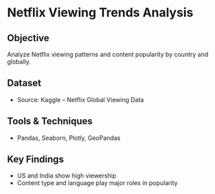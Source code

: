 # Netflix Viewing Trends Analysis

## Objective
Analyze Netflix viewing patterns and content popularity by country and globally.

## Dataset
- Source: Kaggle – Netflix Global Viewing Data

## Tools & Techniques
- Pandas, Seaborn, Plotly, GeoPandas

## Key Findings
- US and India show high viewership
- Content type and language play major roles in popularity
